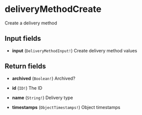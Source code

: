 # deliveryMethodCreate

Create a delivery method

## Input fields

-   **input** (`DeliveryMethodInput!`)
    Create delivery method values

## Return fields

-   **archived** (`Boolean!`)
    Archived?

-   **id** (`ID!`)
    The ID

-   **name** (`String!`)
    Delivery type

-   **timestamps** (`ObjectTimestamps!`)
    Object timestamps
